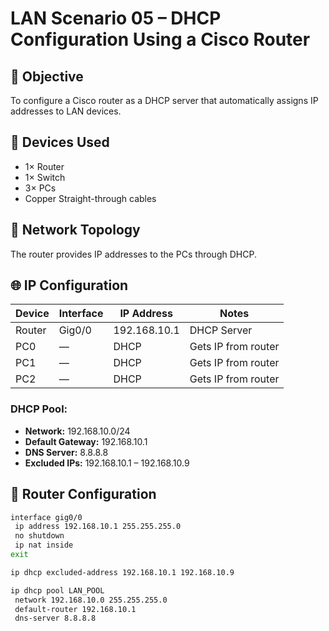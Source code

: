 # LAN Scenario 05 – DHCP Configuration Using a Cisco Router

## 🎯 Objective
To configure a Cisco router as a DHCP server that automatically assigns IP addresses to LAN devices.

## 🧱 Devices Used
- 1× Router
- 1× Switch
- 3× PCs
- Copper Straight-through cables

## 🧠 Network Topology

The router provides IP addresses to the PCs through DHCP.


## 🌐 IP Configuration

| Device   | Interface   | IP Address      | Notes                  |
|----------|-------------|------------------|-------------------------|
| Router   | Gig0/0      | 192.168.10.1     | DHCP Server             |
| PC0      | —           | DHCP             | Gets IP from router     |
| PC1      | —           | DHCP             | Gets IP from router     |
| PC2      | —           | DHCP             | Gets IP from router     |

### DHCP Pool:
- **Network:** 192.168.10.0/24
- **Default Gateway:** 192.168.10.1
- **DNS Server:** 8.8.8.8
- **Excluded IPs:** 192.168.10.1 – 192.168.10.9

## 🔧 Router Configuration

```bash
interface gig0/0
 ip address 192.168.10.1 255.255.255.0
 no shutdown
 ip nat inside
exit

ip dhcp excluded-address 192.168.10.1 192.168.10.9

ip dhcp pool LAN_POOL
 network 192.168.10.0 255.255.255.0
 default-router 192.168.10.1
 dns-server 8.8.8.8
